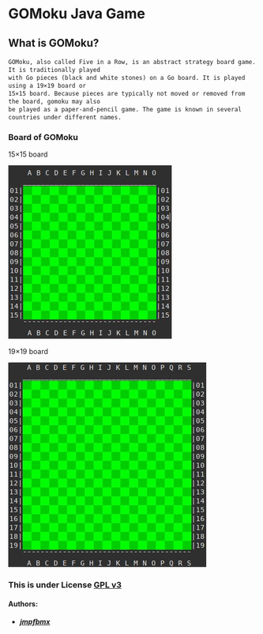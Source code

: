 # GOMoku Java Game

## What is GOMoku?

```
GOMoku, also called Five in a Row, is an abstract strategy board game. It is traditionally played 
with Go pieces (black and white stones) on a Go board. It is played using a 19×19 board or 
15×15 board. Because pieces are typically not moved or removed from the board, gomoku may also
be played as a paper-and-pencil game. The game is known in several countries under different names.
```



### Board of GOMoku

15×15 board

![15×15 board](/img/15x15.jpg)

19×19 board

![19×19 board](/img/19x19.jpg)



### This is under License [GPL v3](./LICENSE.md) 



#### Authors:

- ##### [jmpfbmx](https://github.com/jmpfbmx)

